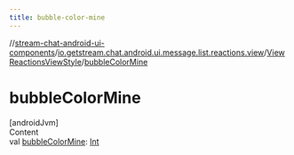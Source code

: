 ```yaml
---
title: bubble-color-mine
---
```

//[stream-chat-android-ui-components](../../../index.md)/[io.getstream.chat.android.ui.message.list.reactions.view](../index.md)/[ViewReactionsViewStyle](index.md)/[bubbleColorMine](bubbleColorMine.md)



# bubbleColorMine  
[androidJvm]  
Content  
val [bubbleColorMine](bubbleColorMine.md): [Int](https://kotlinlang.org/api/latest/jvm/stdlib/kotlin/-int/index.html)  



